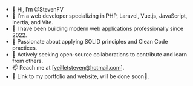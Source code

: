 - 👋 Hi, I’m @StevenFV
- 👀 I’m a web developer specializing in PHP, Laravel, Vue.js, JavaScript, Inertia, and Vite.
- 💼 I have been building modern web applications professionally since 2022.
- 🌱 Passionate about applying SOLID principles and Clean Code practices.
- 💞️ Actively seeking open-source collaborations to contribute and learn from others.
- 📫 Reach me at [veilletsteven@hotmail.com].
- 🔗 Link to my portfolio and website, will be done soon🙂.

<!---
StevenFV/StevenFV is a ✨ special ✨ repository because its `README.md` (this file) appears on your GitHub profile.
You can click the Preview link to take a look at your changes.
--->
